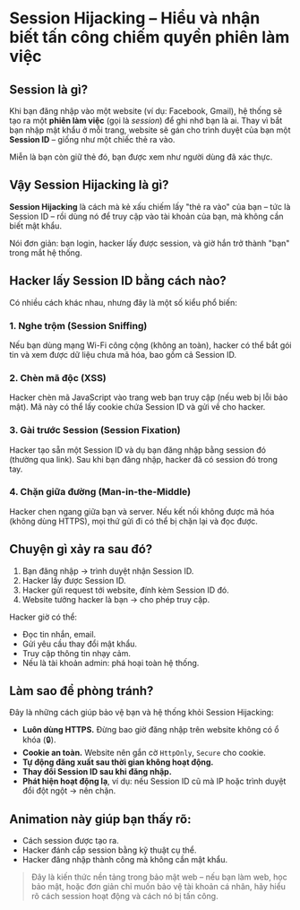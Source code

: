 # Session Hijacking – Hiểu và nhận biết tấn công chiếm quyền phiên làm việc

## Session là gì?

Khi bạn đăng nhập vào một website (ví dụ: Facebook, Gmail), hệ thống sẽ tạo ra một **phiên làm việc** (gọi là *session*) để ghi nhớ bạn là ai. Thay vì bắt bạn nhập mật khẩu ở mỗi trang, website sẽ gán cho trình duyệt của bạn một **Session ID** – giống như một chiếc thẻ ra vào.

Miễn là bạn còn giữ thẻ đó, bạn được xem như người dùng đã xác thực.

## Vậy Session Hijacking là gì?

**Session Hijacking** là cách mà kẻ xấu chiếm lấy "thẻ ra vào" của bạn – tức là Session ID – rồi dùng nó để truy cập vào tài khoản của bạn, mà không cần biết mật khẩu.

Nói đơn giản: bạn login, hacker lấy được session, và giờ hắn trở thành "bạn" trong mắt hệ thống.

## Hacker lấy Session ID bằng cách nào?

Có nhiều cách khác nhau, nhưng đây là một số kiểu phổ biến:

### 1. **Nghe trộm (Session Sniffing)**  
Nếu bạn dùng mạng Wi-Fi công cộng (không an toàn), hacker có thể bắt gói tin và xem được dữ liệu chưa mã hóa, bao gồm cả Session ID.

### 2. **Chèn mã độc (XSS)**  
Hacker chèn mã JavaScript vào trang web bạn truy cập (nếu web bị lỗi bảo mật). Mã này có thể lấy cookie chứa Session ID và gửi về cho hacker.

### 3. **Gài trước Session (Session Fixation)**  
Hacker tạo sẵn một Session ID và dụ bạn đăng nhập bằng session đó (thường qua link). Sau khi bạn đăng nhập, hacker đã có session đó trong tay.

### 4. **Chặn giữa đường (Man-in-the-Middle)**  
Hacker chen ngang giữa bạn và server. Nếu kết nối không được mã hóa (không dùng HTTPS), mọi thứ gửi đi có thể bị chặn lại và đọc được.

## Chuyện gì xảy ra sau đó?

1. Bạn đăng nhập → trình duyệt nhận Session ID.
2. Hacker lấy được Session ID.
3. Hacker gửi request tới website, đính kèm Session ID đó.
4. Website tưởng hacker là bạn → cho phép truy cập.

Hacker giờ có thể:
- Đọc tin nhắn, email.
- Gửi yêu cầu thay đổi mật khẩu.
- Truy cập thông tin nhạy cảm.
- Nếu là tài khoản admin: phá hoại toàn hệ thống.

## Làm sao để phòng tránh?

Đây là những cách giúp bảo vệ bạn và hệ thống khỏi Session Hijacking:

- **Luôn dùng HTTPS.** Đừng bao giờ đăng nhập trên website không có ổ khóa (🔒).
- **Cookie an toàn.** Website nên gắn cờ `HttpOnly`, `Secure` cho cookie.
- **Tự động đăng xuất sau thời gian không hoạt động.**
- **Thay đổi Session ID sau khi đăng nhập.**
- **Phát hiện hoạt động lạ**, ví dụ: nếu Session ID cũ mà IP hoặc trình duyệt đổi đột ngột → nên chặn.

## Animation này giúp bạn thấy rõ:

- Cách session được tạo ra.
- Hacker đánh cắp session bằng kỹ thuật cụ thể.
- Hacker đăng nhập thành công mà không cần mật khẩu.

> Đây là kiến thức nền tảng trong bảo mật web – nếu bạn làm web, học bảo mật, hoặc đơn giản chỉ muốn bảo vệ tài khoản cá nhân, hãy hiểu rõ cách session hoạt động và cách nó bị tấn công.
